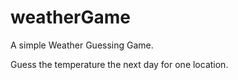 # weatherGame

A simple Weather Guessing Game.
   
   Guess the temperature the next day for one location.
   
   